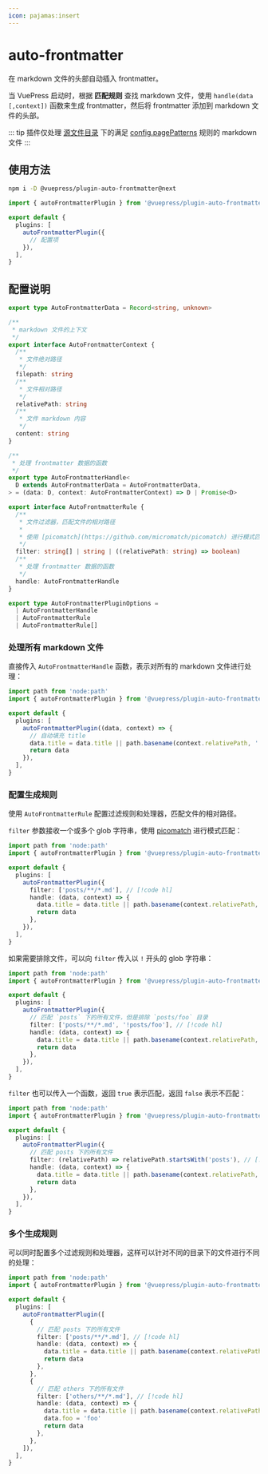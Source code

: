 ```yaml
---
icon: pajamas:insert
---
```


# auto-frontmatter

<NpmBadge package="@vuepress/plugin-auto-frontmatter" />

在 markdown 文件的头部自动插入 frontmatter。

当 VuePress 启动时，根据 **匹配规则** 查找 markdown 文件，使用 `handle(data [,context])`
函数来生成 frontmatter，然后将 frontmatter 添加到 markdown 文件的头部。

::: tip 插件仅处理 [源文件目录](https://v2.vuepress.vuejs.org/zh/guide/getting-started.html#%E7%9B%AE%E5%BD%95%E7%BB%93%E6%9E%84) 下的满足 [config.pagePatterns](https://v2.vuepress.vuejs.org/zh/reference/config.html#pagepatterns) 规则的 markdown 文件
:::

## 使用方法

```bash
npm i -D @vuepress/plugin-auto-frontmatter@next
```

```ts title=".vuepress/config.ts"
import { autoFrontmatterPlugin } from '@vuepress/plugin-auto-frontmatter'

export default {
  plugins: [
    autoFrontmatterPlugin({
      // 配置项
    }),
  ],
}
```

## 配置说明

```ts
export type AutoFrontmatterData = Record<string, unknown>

/**
 * markdown 文件的上下文
 */
export interface AutoFrontmatterContext {
  /**
   * 文件绝对路径
   */
  filepath: string
  /**
   * 文件相对路径
   */
  relativePath: string
  /**
   * 文件 markdown 内容
   */
  content: string
}

/**
 * 处理 frontmatter 数据的函数
 */
export type AutoFrontmatterHandle<
  D extends AutoFrontmatterData = AutoFrontmatterData,
> = (data: D, context: AutoFrontmatterContext) => D | Promise<D>

export interface AutoFrontmatterRule {
  /**
   * 文件过滤器，匹配文件的相对路径
   *
   * 使用 [picomatch](https://github.com/micromatch/picomatch) 进行模式匹配
   */
  filter: string[] | string | ((relativePath: string) => boolean)
  /**
   * 处理 frontmatter 数据的函数
   */
  handle: AutoFrontmatterHandle
}

export type AutoFrontmatterPluginOptions =
  | AutoFrontmatterHandle
  | AutoFrontmatterRule
  | AutoFrontmatterRule[]
```

### 处理所有 markdown 文件

直接传入 `AutoFrontmatterHandle` 函数，表示对所有的 markdown 文件进行处理：

```ts title=".vuepress/config.ts"
import path from 'node:path'
import { autoFrontmatterPlugin } from '@vuepress/plugin-auto-frontmatter'

export default {
  plugins: [
    autoFrontmatterPlugin((data, context) => {
      // 自动填充 title
      data.title = data.title || path.basename(context.relativePath, '.md')
      return data
    }),
  ],
}
```

### 配置生成规则

使用 `AutoFrontmatterRule` 配置过滤规则和处理器，匹配文件的相对路径。

`filter` 参数接收一个或多个 glob 字符串，使用 [picomatch](https://github.com/micromatch/picomatch) 进行模式匹配：

```ts title=".vuepress/config.ts"
import path from 'node:path'
import { autoFrontmatterPlugin } from '@vuepress/plugin-auto-frontmatter'

export default {
  plugins: [
    autoFrontmatterPlugin({
      filter: ['posts/**/*.md'], // [!code hl]
      handle: (data, context) => {
        data.title = data.title || path.basename(context.relativePath, '.md')
        return data
      },
    }),
  ],
}
```

如果需要排除文件，可以向 `filter` 传入以 `!` 开头的 glob 字符串：

```ts title=".vuepress/config.ts"
import path from 'node:path'
import { autoFrontmatterPlugin } from '@vuepress/plugin-auto-frontmatter'

export default {
  plugins: [
    autoFrontmatterPlugin({
      // 匹配 `posts` 下的所有文件，但是排除 `posts/foo` 目录
      filter: ['posts/**/*.md', '!posts/foo'], // [!code hl]
      handle: (data, context) => {
        data.title = data.title || path.basename(context.relativePath, '.md')
        return data
      },
    }),
  ],
}
```

`filter` 也可以传入一个函数，返回 `true` 表示匹配，返回 `false` 表示不匹配：

```ts title=".vuepress/config.ts"
import path from 'node:path'
import { autoFrontmatterPlugin } from '@vuepress/plugin-auto-frontmatter'

export default {
  plugins: [
    autoFrontmatterPlugin({
      // 匹配 posts 下的所有文件
      filter: (relativePath) => relativePath.startsWith('posts'), // [!code hl]
      handle: (data, context) => {
        data.title = data.title || path.basename(context.relativePath, '.md')
        return data
      },
    }),
  ],
}
```

### 多个生成规则

可以同时配置多个过滤规则和处理器，这样可以针对不同的目录下的文件进行不同的处理：

```ts title=".vuepress/config.ts"
import path from 'node:path'
import { autoFrontmatterPlugin } from '@vuepress/plugin-auto-frontmatter'

export default {
  plugins: [
    autoFrontmatterPlugin([
      {
        // 匹配 posts 下的所有文件
        filter: ['posts/**/*.md'], // [!code hl]
        handle: (data, context) => {
          data.title = data.title || path.basename(context.relativePath, '.md')
          return data
        },
      },
      {
        // 匹配 others 下的所有文件
        filter: ['others/**/*.md'], // [!code hl]
        handle: (data, context) => {
          data.title = data.title || path.basename(context.relativePath, '.md')
          data.foo = 'foo'
          return data
        },
      },
    ]),
  ],
}
```
